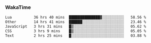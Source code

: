 ### WakaTime

<!--START_SECTION:waka-->

```txt
Lua          36 hrs 40 mins  ██████████████▓░░░░░░░░░░   58.56 %
Other        14 hrs 41 mins  ██████░░░░░░░░░░░░░░░░░░░   23.46 %
JavaScript   3 hrs 31 mins   █▒░░░░░░░░░░░░░░░░░░░░░░░   05.62 %
CSS          3 hrs 9 mins    █▒░░░░░░░░░░░░░░░░░░░░░░░   05.05 %
Text         2 hrs 25 mins   █░░░░░░░░░░░░░░░░░░░░░░░░   03.88 %
```

<!--END_SECTION:waka-->
